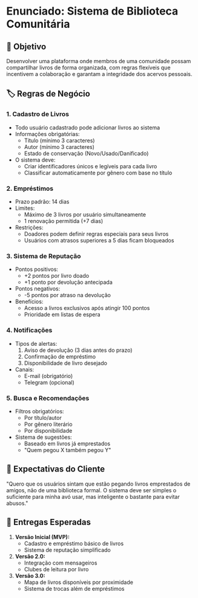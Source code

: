# Enunciado: Sistema de Biblioteca Comunitária

## 📖 Objetivo
Desenvolver uma plataforma onde membros de uma comunidade possam compartilhar livros de forma organizada, com regras flexíveis que incentivem a colaboração e garantam a integridade dos acervos pessoais.

## 🏷️ Regras de Negócio

### 1. Cadastro de Livros
- Todo usuário cadastrado pode adicionar livros ao sistema
- Informações obrigatórias:
  - Título (mínimo 3 caracteres)
  - Autor (mínimo 3 caracteres)
  - Estado de conservação (Novo/Usado/Danificado)
- O sistema deve:
  - Criar identificadores únicos e legíveis para cada livro
  - Classificar automaticamente por gênero com base no título

### 2. Empréstimos
- Prazo padrão: 14 dias
- Limites:
  - Máximo de 3 livros por usuário simultaneamente
  - 1 renovação permitida (+7 dias)
- Restrições:
  - Doadores podem definir regras especiais para seus livros
  - Usuários com atrasos superiores a 5 dias ficam bloqueados

### 3. Sistema de Reputação
- Pontos positivos:
  - +2 pontos por livro doado
  - +1 ponto por devolução antecipada
- Pontos negativos:
  - -5 pontos por atraso na devolução
- Benefícios:
  - Acesso a livros exclusivos após atingir 100 pontos
  - Prioridade em listas de espera

### 4. Notificações
- Tipos de alertas:
  1. Aviso de devolução (3 dias antes do prazo)
  2. Confirmação de empréstimo
  3. Disponibilidade de livro desejado
- Canais:
  - E-mail (obrigatório)
  - Telegram (opcional)

### 5. Busca e Recomendações
- Filtros obrigatórios:
  - Por título/autor
  - Por gênero literário
  - Por disponibilidade
- Sistema de sugestões:
  - Baseado em livros já emprestados
  - "Quem pegou X também pegou Y"

## 🎯 Expectativas do Cliente
"Quero que os usuários sintam que estão pegando livros emprestados de amigos, não de uma biblioteca formal. O sistema deve ser simples o suficiente para minha avó usar, mas inteligente o bastante para evitar abusos."

## 📆 Entregas Esperadas
1. **Versão Inicial (MVP):**
   - Cadastro e empréstimo básico de livros
   - Sistema de reputação simplificado
2. **Versão 2.0:**
   - Integração com mensageiros
   - Clubes de leitura por livro
3. **Versão 3.0:**
   - Mapa de livros disponíveis por proximidade
   - Sistema de trocas além de empréstimos